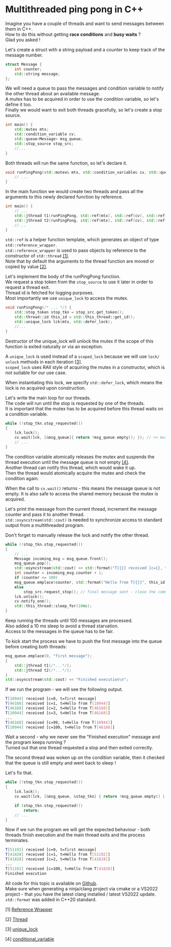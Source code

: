 # Multithreaded ping pong in C++

Imagine you have a couple of threads and want to send messages between them in C++.  
How to do this without getting **race conditions** and **busy waits** ?  
Glad you asked !

Let's create a struct with a string payload and a counter to keep track of the message number.

```cpp
struct Message {
	int counter;
	std::string message;
};
```

We will need a queue to pass the messages and condition variable to
notify the other thread about an available message.  
A mutex has to be acquired in order to use the condition variable,
so let's define it too.  
Finally we would want to exit both threads gracefully, so let's create a stop source.

```cpp
int main() {
	std::mutex mtx;
	std::condition_variable cv;
	std::queue<Message> msg_queue;
	std::stop_source stop_src;
	//...
}
```

Both threads will run the same function, so let's declare it.
```cpp
void runPingPong(std::mutex& mtx, std::condition_variable& cv, std::queue<Message>& msg_queue, std::stop_source& stop_src) {
	// ...
}
```

In the main function we would create two threads and pass all the
arguments to this newly declared function by reference.
```cpp
int main() {
	// ...
	std::jthread t1(runPingPong, std::ref(mtx), std::ref(cv), std::ref(msg_queue), std::ref(stop_src));
	std::jthread t2(runPingPong, std::ref(mtx), std::ref(cv), std::ref(msg_queue), std::ref(stop_src));
	//...
}
```

`std::ref` is a helper function template, which generates an object of type `std::reference_wrapper`.  
`std::reference_wrapper` is used to pass objects by reference to the constructor of `std::thread` [\[1\]](#1).  
Note that by default the arguments to the thread function are moved or copied by value [\[2\]](#2).

Let's implement the body of the runPingPong function.  
We request a stop token from the `stop_source` to use it later
in order to request a thread exit.  
Thread id is fetched for logging purposes.  
Most importantly we use `unique_lock` to access the mutex.

```cpp
void runPingPong(/* ... */) {
	std::stop_token stop_tkn = stop_src.get_token();
	std::thread::id this_id = std::this_thread::get_id();
	std::unique_lock lck(mtx, std::defer_lock);
	//...
}
```

Destructor of the unique_lock will unlock the mutex if the scope of this function is exited naturally or via an exception.

A `unique_lock` is used instead of a `scoped_lock` because we will use
`lock/ unlock` methods in each iteration [\[3\]](#3).  
`scoped_lock` uses RAII style of acquiring the mutex in a constructor, which is not suitable for our use case.

When instantiating this lock, we specify `std::defer_lock`, which means the lock is no acquired upon construction.

Let's write the main loop for our threads.  
The code will run until the stop is requested by one of the threads.  
It is important that the mutex has to be acquired before this thread
waits on a condition variable.

```cpp
while (!stop_tkn.stop_requested()) 
{
	lck.lock();
	cv.wait(lck, [&msg_queue]{ return !msg_queue.empty(); }); // << mutex release and thread suspended here
	// ...
}
```

The condition variable atomically releases the mutex and suspends
the thread execution until the message queue is not empty [\[4\]](#4).  
Another thread can notify this thread, which would wake it up.  
Then the thread would atomically acquire the mutex and check the condition again.

When the call to `cv.wait()` returns - this means the message queue is not empty. It is also safe to access the shared memory because the mutex is acquired.

Let's print the message from the current thread, increment the message counter and pass it to another thread.  
`std::osyncstream(std::cout)` is needed to synchronize access to standard output from a multithreaded program.

Don't forget to manually release the lock and notify the other thread.

```cpp
while (!stop_tkn.stop_requested()) 
{
	// ...
	Message incoming_msg = msg_queue.front();
	msg_queue.pop();
	std::osyncstream(std::cout) << std::format("T[{}] received [c={}, t={}]", this_id, incoming_msg.counter, incoming_msg.message) << "\n";
	int counter = incoming_msg.counter + 1;
	if (counter <= 100)
	msg_queue.emplace(counter, std::format("Hello from T[{}]", this_id));
	else
		stop_src.request_stop(); // final message sent - close the communication channels
	lck.unlock();
	cv.notify_one();
	std::this_thread::sleep_for(10ms);
}
```

Keep running the threads until 100 messages are processed.  
Also added a 10 ms sleep to avoid a thread starvation.  
Access to the messages in the queue has to be fair.

To kick start the process we have to push the first message into the queue
before creating both threads:
```cpp
msg_queue.emplace(0, "first message");
{
	std::jthread t1(/*...*/);
	std::jthread t2(/*...*/);
}
std::osyncstream(std::cout) << "Finished execution\n";

```

If we run the program - we will see the following output.
```bash
T[10944] received [c=0, t=first message]
T[46168] received [c=1, t=Hello from T[10944]]
T[46168] received [c=2, t=Hello from T[46168]]
T[10944] received [c=3, t=Hello from T[46168]]
...
T[46168] received [c=99, t=Hello from T[10944]]
T[10944] received [c=100, t=Hello from T[46168]]
```

Wait a second - why we never see the "Finished execution" message and the program keeps running ?  
Turned out that one thread requested a stop and then exited correctly.

The second thread was woken up on the condition variable, then it checked that the queue is still empty and
went back to sleep !

Let's fix that.

```cpp
while (!stop_tkn.stop_requested())
{
	lck.lock();
	cv.wait(lck, [&msg_queue, &stop_tkn] { return !msg_queue.empty() || stop_tkn.stop_requested(); });

	if (stop_tkn.stop_requested())
		return;
	// ...
}
```

Now if we run the program we will get the expected behaviour - both threads finish execution and the main thread exits and the process terminates.

```bash
T[51192] received [c=0, t=first message]
T[41828] received [c=1, t=Hello from T[51192]]
T[41828] received [c=2, t=Hello from T[41828]]
...
T[51192] received [c=100, t=Hello from T[41828]]
Finished execution
```

All code for this topic is available on [Github](https://github.com/ivan-golubev/thread-ping-pong).  
Make sure when generating a ninja/clang project via cmake or a VS2022 project - that you have the latest
clang installed / latest VS2022 update.  
`std::format` was added in C++20 standard.

<a name="1">\[1\] [Reference Wrapper](https://en.cppreference.com/w/cpp/utility/functional/reference_wrapper)</a>

<a name="2">\[2\] [Thread](https://en.cppreference.com/w/cpp/thread/thread/thread)</a>

<a name="3">\[3\] [unique_lock](https://en.cppreference.com/w/cpp/thread/unique_lock)</a>

<a name="4">\[4\] [conditional_variable](https://en.cppreference.com/w/cpp/thread/condition_variable)</a>
